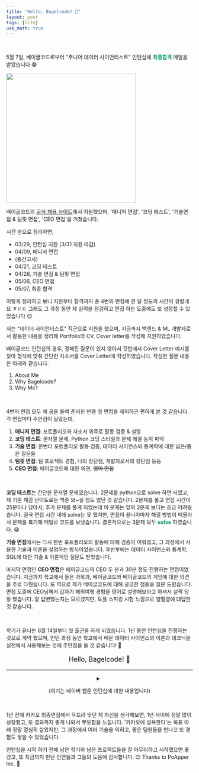 ```yaml
---
title: "Hello, Bagelcode! 🥯"
layout: post
tags: [life]
use_math: true
---
```


<br/>

5월 7일, 베이글코드로부터 "주니어 데이터 사이언티스트" 인턴십에 <span style="color: #009874">**최종합격**</span> 메일을 받았습니다 😁

<div class="img-wrapper">
  <img src="{{ "/images/others/bagelcode-accept.png" | relative_url }}" width="350px">
</div>

베이글코드의 [공식 채용 사이트](https://bagelcode.recruiter.co.kr/)에서 지원했으며, '매니저 면접', '코딩 테스트', '기술면접 & 팀핏 면접', 'CEO 면접'을 거쳤습니다.

시간 순으로 정리하면,

- 03/29, 인턴십 지원 (3/31 지원 마감)
- 04/09, 매니저 면접
- (중간고사)
- 04/21, 코딩 테스트
- 04/28, 기술 면접 & 팀핏 면접
- 05/06, CEO 면접
- 05/07, 최종 합격

이렇게 정리하고 보니 지원부터 합격까지 총 4번의 면접에 한 달 정도의 시간이 걸렸네요 ㅎㄷㄷ 그래도 그 과정 동안 제 실력을 점검하고 면접 하는 도중에도 또 성장할 수 있었습니다 😊

저는 "데이터 사이언티스트" 직군으로 지원을 했으며, 지금까지 백엔드 & ML 개발자로서 활동한 내용을 정리해 Portfolio와 CV, Cover letter를 작성해 지원하였습니다. 

베이글코드 인턴십의 경우, 정해진 질문이 있지 않아서 깃헙에서 Cover Letter 예시를 찾아 형식에 맞춰 간단한 자소서를 Cover Letter에 작성하였습니다. 작성한 질문 내용은 아래와 같습니다.

1. About Me
2. Why Bagelcode?
3. Why Me?

<br/>

4번의 면접 모두 꽤 공을 들여 준비한 만큼 첫 면접을 제외하곤 편하게 본 것 같습니다. 각 면접마다 주안점이 달랐는데,

1. **매니저 면접**: 포트폴리오와 자소서 위주로 활동 검증 & 설명
2. **코딩 테스트**: 문자열 문제, Python 코딩 스타일과 문제 해결 능력 파악
3. **기술 면접**: 한번더 포트폴리오 활동 검증, 데이터 사이언스와 통계학에 대한 넓은/좁은  질문들
4. **팀핏 면접**: 팀 프로젝트 경험, 나의 장단점, 개발자로서의 장단점 등등
5. **CEO 면접**: 베이글코드에 대한 의견, ~~영어 면접~~

<br/>

**코딩 테스트**는 간단한 문자열 문제였습니다. 2문제를 python으로 solve 하면 되었고, 제 기준 체감 난이도로는 백준 브~실 정도 였던 것 같습니다. 2문제를 풀고 면접 시간이 25분이나 남아서, 추가 문제를 풀게 되었는데 이 문제는 앞의 2문제 보다는 조금 어려웠습니다. 결국 면접 시간 내에 solve는 못 했지만, 면접이 끝나자마자 해결 방법이 떠올라서 문제를 복기해 메일로 코드를 보냈습니다. 결론적으로는 3문제 모두 <span style="color: #009874">**solve**</span> 하였습니다. 😁

**기술 면접**에서는 다시 한번 포트폴리오의 활동에 대해 검증이 이뤄졌고, 그 과정에서 사용한 기술과 이론을 설명하는 방식이었습니다. 후반부에는 데이터 사이언스와 통계학, SQL에 대한 기술 & 이론적인 질문도 받았습니다.

마지막 면접인 **CEO 면접**은 베이글코드의 CEO 두 분과 30분 정도 진행하는 면접이었습니다. 지금까지 학교에서 들은 과목과, 베이글코드와 베이글코드의 게임에 대한 의견을 주로 다뤘습니다. 또 역으로 제가 베이글코드에 대해 궁금한 점들을 질문 드렸습니다. 면접 도중에 CEO님께서 갑자기 해외여행 경험을 영어로 설명해보라고 하셔서 살짝 당황 했습니다. 잘 답변했는지는 모르겠지만, 토플 스피킹 시험 느낌으로 얼떨결에 대답한 것 같습니다.

<br/>

학기가 끝나는 6월 14일부터 첫 출근을 하게 되었습니다. 1년 동안 인턴십을 진행하는 것으로 계약 했으며, 인턴 과정 동안 학교에서 배운 데이터 사이언스의 이론과 테크닉을 실전에서 사용해보는 것에 주안점을 둘 것 같습니다! 🤩

<div align="center" style="font-size: large">

Hello, Bagelcode! 🥯

</div>

<hr/>

<details class="math-statement" markdown="1">

<summary align="center">

(여기는 네이버 웹툰 인턴십에 대한 내용입니다)

</summary>

<div class="img-wrapper">
  <img src="{{ "/images/others/kakao-fail.png" | relative_url }}" width="350px">
</div>

작년 SES에서 카카오 추천팀의 인턴십에 지원하여, 서류와 ~~악날한~~ 코딩 테스트를 통과하고, 최종 면접까지 갔지만, 안까갑게도 인턴십에 탈락 했었습니다. 😥

최종면접에서 떨어진 후, 실력의 부족함을 뼈저리게 느끼고, PoApper Inc.에서 백엔드 개발자로 참가해 열심히 개발하고 성장했고, 또 컴퓨터공학과 GLP 연구참여와 ML/DL 수업들을 들으며 카카오 인턴십에 설욕하기 위해 1년 동안 정말 많이 노력했습니다.

원래는 카카오 추천팀 인턴십에 다시 지원하려고 했지만, 2대 11의 경쟁률을 보이며 과열 되는 양상을 보여서 카카오 대신 "네이버 웹툰"에 데이터 사이언스 직군으로 지원을 하였습니다. 그리고 네이버 웹툰에 <span style="color: #009874">**최종합격**</span> 하였습니다.

<div class="img-wrapper">
  <img src="{{ "/images/others/naver-webtoon-accept.png" | relative_url }}" width="350px">
</div>

<br/>

네이버 웹툰의 경우, SES 플랫폼이 아닌 네이버 웹툰의 [공식 채용 사이트](https://recruit.webtoonscorp.com/)를 통해 지원했으며, 자소서 문항 역시 네웹 자체 문항이었습니다. 

한번의 면접에서 기술 면접과 코딩 테스트를 동시에 진행했습니다. 2시간 동안 진행 했으며, 1시간 마다 다른 매니저님과 면접을 진행했습니다.

면접 내용은 주로 포트폴리오에 작성한 활동에 대한 검증과 설명, 그리고 인턴십에서 맡고 싶은 업무에 대한 내용이 주를 이뤘습니다. 통계학과 Statistical Learning Model에 대한 질문도 받았는데, 최근에 배운 내용들이라 조금 수월하게 답변했던 것 같습니다. 질문 중 하나로 통계학에 관련된 어떤 명제의 참/거짓을 밝히는 게 있었습니다. 저도 처음 들어보는 명제였는데, 우선 양극단의 케이스부터 사례를 들어 설명을 진행했고, 정확한 답은 아니었지만 면접관 님이 접근법을 아주 만족해 하셨습니다 🤩

코딩 테스트의 경우 1 + 2문제를 풀었는데, 문자열에 대한 문제 2문제와 파이썬 문법에 대한 이해도를 테스트하는 문제를 풀었습니다. 일단 3문제 모두 <span style="color: #009874">**solve**</span> 하였습니다. 😁 사실 운이 좋았던 것도 있는데, 코딩 테스트를 준비하면서 최근에 풀었던 문제의 easy 버전이 나와서 아주 쉽게 해결했습니다. 본래 코딩 테스트에 25분 정도의 시간이 주어지는데 10분만에 문제를 풀어버려서 면접관 님이 신기했다고 하셨습니다. 🤩

운 좋게 네이버 웹툰 인턴십도 <span style="color: #009874">**최종합격**</span> 하였지만, 베이글코드 인턴십과 기간이 겹쳐 많은 고민 끝에 네웹 인턴십을 포기하고 베이글코드로 가게 되었습니다! 🤩

</details>



<br/>

1년 전에 카카오 최종면접에서 뚜드려 맞던 제 자신을 생각해보면, 1년 사이에 정말 많이 성장했고, 또 결과까지 좋게 나와서 뿌듯함을 느낍니다. '카카오에 설욕한다'는 목표 아래 정말 열심히 살았지만, 그 과정에서 여러 기술을 익히고, 좋은 팀원들을 만나고 또 경험도 쌓을 수 있었습니다.

인턴십을 시작 하기 전에 남은 학기와 남은 프로젝트들을 잘 마무리하고 시작했으면 좋겠고, 또 지금까지 만난 인연들과 그들의 도움에 감사합니다. 😊 Thanks to PoApper Inc. 💖